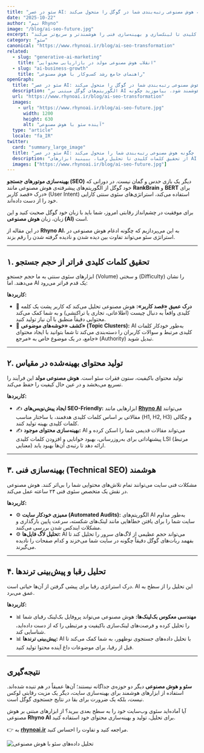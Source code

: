 ```yaml
---
title: "سئو در عصر AI: چگونه هوش مصنوعی رتبه‌بندی شما در گوگل را متحول می‌کند | Rhyno AI"
date: "2025-10-22"
author: "تیم Rhyno"
image: "/blog/ai-seo-future.jpg"
excerpt: "کشف کنید که چگونه هوش مصنوعی فرآیندهای کلیدی سئو، از تحقیق کلمات کلیدی تا لینک‌سازی و بهینه‌سازی فنی را هوشمندتر و سریع‌تر می‌کند."
category: "سئو"
canonical: "https://www.rhynoai.ir/blog/ai-seo-transformation"
related:
  - slug: "generative-ai-marketing"
    title: "انقلاب هوش مصنوعی مولد در بازاریابی محتوایی"
  - slug: "ai-business-growth"
    title: "راهنمای جامع رشد کسب‌وکار با هوش مصنوعی"
openGraph:
  title: "سئو در عصر AI: چگونه هوش مصنوعی رتبه‌بندی شما در گوگل را متحول می‌کند | Rhyno AI"
  description: "الگوریتم‌های گوگل مبتنی بر AI هستند. برای رقابت، سئوی شما نیز باید هوشمند شود. بیاموزید چگونه AI می‌تواند استراتژی SEO شما را دگرگون کند."
  url: "https://www.rhynoai.ir/blog/ai-seo-transformation"
  images:
    - url: "https://www.rhynoai.ir/blog/ai-seo-future.jpg"
      width: 1200
      height: 630
      alt: "آینده سئو با هوش مصنوعی"
  type: "article"
  locale: "fa_IR"
twitter:
  card: "summary_large_image"
  title: "سئو در عصر AI: چگونه هوش مصنوعی رتبه‌بندی شما را متحول می‌کند | Rhyno AI"
  description: "از تحقیق کلمات کلیدی تا تحلیل رقبا، ببینید ابزارهای AI چگونه می‌توانند سئوی شما را دقیق‌تر، سریع‌تر و موثرتر کنند."
  images: ["https://www.rhynoai.ir/blog/ai-seo-future.jpg"]
---
```


**بهینه‌سازی موتورهای جستجو (SEO)** دیگر یک بازی حدس و گمان نیست. در دورانی که خود گوگل از الگوریتم‌های پیشرفته‌ی هوش مصنوعی مانند **RankBrain** و **BERT** برای درک «قصد کاربر» (User Intent) استفاده می‌کند، استراتژی‌های سئوی سنتی کارایی خود را از دست داده‌اند.

برای موفقیت در چشم‌انداز رقابتی امروز، شما باید با زبان خود گوگل صحبت کنید و این زبان، زبان **هوش مصنوعی (AI)** است.

در این مقاله از **Rhyno AI**، به این می‌پردازیم که چگونه ادغام هوش مصنوعی در استراتژی سئو می‌تواند تفاوت بین دیده شدن و نادیده گرفته شدن را رقم بزند.

---

## ۱. تحقیق کلمات کلیدی فراتر از حجم جستجو

ابزارهای سئوی سنتی به ما حجم جستجو (Volume) و سختی (Difficulty) را نشان می‌دهند. اما AI یک قدم فراتر می‌رود:

**کاربردها:**
- 🎯 **درک عمیق «قصد کاربر»:** هوش مصنوعی تحلیل می‌کند که کاربر پشت یک کلمه کلیدی واقعاً به دنبال چیست (اطلاعاتی، تجاری یا تراکنشی) و به شما کمک می‌کند محتوایی دقیقاً منطبق با آن نیاز تولید کنید.
- 🎯 **کشف «خوشه‌های موضوعی» (Topic Clusters):** AI به‌طور خودکار کلمات کلیدی مرتبط و سوالات کاربران را دسته‌بندی می‌کند تا شما بتوانید با ایجاد محتوای جامع، در یک موضوع خاص به «مرجع» (Authority) تبدیل شوید.

---

## ۲. تولید محتوای بهینه‌شده در مقیاس

تولید محتوای باکیفیت، ستون فقرات سئو است. **هوش مصنوعی مولد** این فرآیند را تسریع می‌بخشد و در عین حال کیفیت را حفظ می‌کند.

**کاربردها:**
- ✍️ **ایجاد پیش‌نویس‌های SEO-Friendly:** ابزارهایی مانند **[Rhyno AI](https://rhynoai.ir)** می‌توانند مقالاتی بر اساس کلمات کلیدی هدفمند، با ساختار مناسب (H1, H2, H3) و چگالی کلمات کلیدی بهینه تولید کنند.
- ✍️ **بهینه‌سازی محتوای موجود:** AI می‌تواند مقالات قدیمی شما را اسکن کرده و پیشنهاداتی برای به‌روزرسانی، بهبود خوانایی و افزودن کلمات کلیدی LSI (مرتبط معنایی) ارائه دهد تا رتبه‌ی آن‌ها بهبود یابد.

---

## ۳. بهینه‌سازی فنی (Technical SEO) هوشمند

مشکلات فنی سایت می‌توانند تمام تلاش‌های محتوایی شما را بی‌اثر کنند. هوش مصنوعی در نقش یک متخصص سئوی فنی ۲۴ ساعته عمل می‌کند.

**کاربردها:**
- ⚙️ **ممیزی خودکار سایت (Automated Audits):** الگوریتم‌های AI به‌طور مداوم سایت شما را برای یافتن خطاهایی مانند لینک‌های شکسته، سرعت پایین بارگذاری و مشکلات ایندکس شدن بررسی می‌کنند.
- ⚙️ **تحلیل لاگ فایل‌ها:** AI می‌تواند حجم عظیمی از لاگ‌های سرور را تحلیل کند تا بفهمد ربات‌های گوگل دقیقاً چگونه در سایت شما می‌خزند و کدام صفحات را نادیده می‌گیرند.

---

## ۴. تحلیل رقبا و پیش‌بینی ترندها

درک استراتژی رقبا برای پیشی گرفتن از آن‌ها حیاتی است. AI این تحلیل را از سطح به عمق می‌برد.

**کاربردها:**
- 📊 **مهندسی معکوس بک‌لینک‌ها:** هوش مصنوعی می‌تواند پروفایل بک‌لینک رقبای شما را تحلیل کرده و فرصت‌های لینک‌سازی باکیفیت و مرتبطی را که از دست داده‌اید، شناسایی کند.
- 📊 **پیش‌بینی ترندها:** AI با تحلیل داده‌های جستجوی نوظهور، به شما کمک می‌کند تا قبل از رقبا، برای موضوعات داغ آینده محتوا تولید کنید.

---

## نتیجه‌گیری

**سئو و هوش مصنوعی** دیگر دو حوزه‌ی جداگانه نیستند؛ آن‌ها عمیقاً در هم تنیده شده‌اند. استفاده از ابزارهای هوشمند برای بهینه‌سازی سایت، دیگر یک مزیت رقابتی لوکس نیست، بلکه یک ضرورت برای بقا در نتایج جستجوی گوگل است.

آیا آماده‌اید سئوی وب‌سایت خود را به سطح بعدی ببرید؟
از ابزارهای مبتنی بر هوش مصنوعی **Rhyno AI** برای تحلیل، تولید و بهینه‌سازی محتوای خود استفاده کنید.

👉 به [**rhynoai.ir**](https://rhynoai.ir) مراجعه کنید و تفاوت را احساس کنید.

![تحلیل داده‌های سئو با هوش مصنوعی](/blog/ai-seo-future.jpg "بهینه‌سازی سئو با هوش مصنوعی")